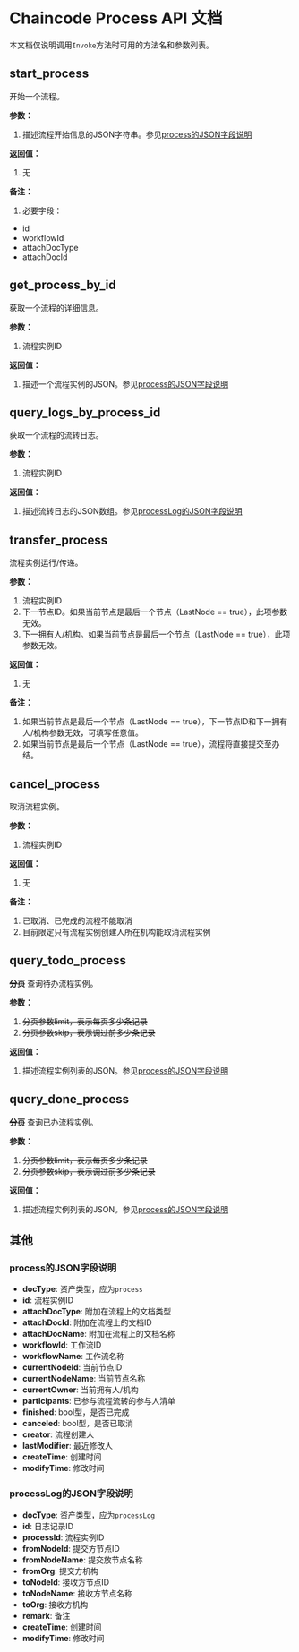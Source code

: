 # Chaincode Process API 文档

本文档仅说明调用``Invoke``方法时可用的方法名和参数列表。

## start_process

开始一个流程。

**参数：**
1. 描述流程开始信息的JSON字符串。参见[process的JSON字段说明](#process的json字段说明)

**返回值：**
1. 无

**备注：**

1. 必要字段：
  - id
  - workflowId
  - attachDocType
  - attachDocId

## get_process_by_id

获取一个流程的详细信息。

**参数：**
1. 流程实例ID

**返回值：**
1. 描述一个流程实例的JSON。参见[process的JSON字段说明](#process的json字段说明)

## query_logs_by_process_id

获取一个流程的流转日志。

**参数：**
1. 流程实例ID

**返回值：**
1. 描述流转日志的JSON数组。参见[processLog的JSON字段说明](#processlog的json字段说明)

## transfer_process

流程实例运行/传递。

**参数：**
1. 流程实例ID
2. 下一节点ID。如果当前节点是最后一个节点（LastNode == true），此项参数无效。
3. 下一拥有人/机构。如果当前节点是最后一个节点（LastNode == true），此项参数无效。

**返回值：**
1. 无

**备注：**

1. 如果当前节点是最后一个节点（LastNode == true），下一节点ID和下一拥有人/机构参数无效，可填写任意值。
2. 如果当前节点是最后一个节点（LastNode == true），流程将直接提交至办结。

## cancel_process

取消流程实例。

**参数：**
1. 流程实例ID

**返回值：**
1. 无

**备注：**

1. 已取消、已完成的流程不能取消
2. 目前限定只有流程实例创建人所在机构能取消流程实例

## query_todo_process

~~**分页**~~ 查询待办流程实例。

**参数：**
1. ~~分页参数limit，表示每页多少条记录~~
2. ~~分页参数skip，表示调过前多少条记录~~

**返回值：**
1. 描述流程实例列表的JSON。参见[process的JSON字段说明](#process的json字段说明)

## query_done_process

~~**分页**~~ 查询已办流程实例。

**参数：**
1. ~~分页参数limit，表示每页多少条记录~~
2. ~~分页参数skip，表示调过前多少条记录~~

**返回值：**
1. 描述流程实例列表的JSON。参见[process的JSON字段说明](#process的json字段说明)

## 其他

### process的JSON字段说明

- **docType**: 资产类型，应为``process``
- **id**: 流程实例ID
- **attachDocType**: 附加在流程上的文档类型
- **attachDocId**: 附加在流程上的文档ID
- **attachDocName**: 附加在流程上的文档名称
- **workflowId**: 工作流ID
- **workflowName**: 工作流名称
- **currentNodeId**: 当前节点ID
- **currentNodeName**: 当前节点名称
- **currentOwner**: 当前拥有人/机构
- **participants**: 已参与流程流转的参与人清单
- **finished**: bool型，是否已完成
- **canceled**: bool型，是否已取消
- **creator**: 流程创建人
- **lastModifier**: 最近修改人
- **createTime**: 创建时间
- **modifyTime**: 修改时间

### processLog的JSON字段说明
- **docType**: 资产类型，应为``processLog``
- **id**: 日志记录ID
- **processId**: 流程实例ID
- **fromNodeId**: 提交方节点ID
- **fromNodeName**: 提交放节点名称
- **fromOrg**: 提交方机构
- **toNodeId**: 接收方节点ID
- **toNodeName**: 接收方节点名称
- **toOrg**: 接收方机构
- **remark**: 备注
- **createTime**: 创建时间
- **modifyTime**: 修改时间
